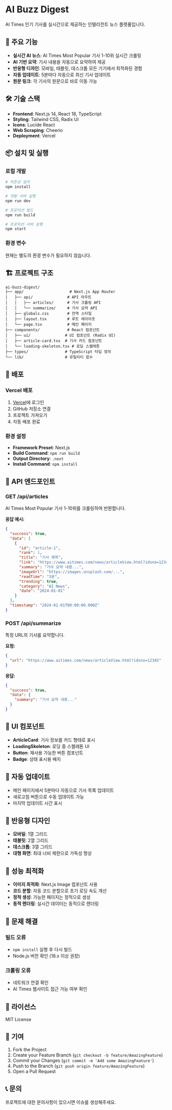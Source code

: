 # AI Buzz Digest

AI Times 인기 기사를 실시간으로 제공하는 인텔리전트 뉴스 플랫폼입니다.

## 🚀 주요 기능

- **실시간 AI 뉴스**: AI Times Most Popular 기사 1-10위 실시간 크롤링
- **AI 기반 요약**: 기사 내용을 자동으로 요약하여 제공
- **반응형 디자인**: 모바일, 태블릿, 데스크톱 모든 기기에서 최적화된 경험
- **자동 업데이트**: 5분마다 자동으로 최신 기사 업데이트
- **원문 링크**: 각 기사의 원문으로 바로 이동 가능

## 🛠 기술 스택

- **Frontend**: Next.js 14, React 18, TypeScript
- **Styling**: Tailwind CSS, Radix UI
- **Icons**: Lucide React
- **Web Scraping**: Cheerio
- **Deployment**: Vercel

## 📦 설치 및 실행

### 로컬 개발

```bash
# 의존성 설치
npm install

# 개발 서버 실행
npm run dev

# 프로덕션 빌드
npm run build

# 프로덕션 서버 실행
npm start
```

### 환경 변수

현재는 별도의 환경 변수가 필요하지 않습니다.

## 🏗 프로젝트 구조

```
ai-buzz-digest/
├── app/                    # Next.js App Router
│   ├── api/               # API 라우트
│   │   ├── articles/      # 기사 크롤링 API
│   │   └── summarize/     # 기사 요약 API
│   ├── globals.css        # 전역 스타일
│   ├── layout.tsx         # 루트 레이아웃
│   └── page.tsx           # 메인 페이지
├── components/            # React 컴포넌트
│   ├── ui/               # UI 컴포넌트 (Radix UI)
│   ├── article-card.tsx  # 기사 카드 컴포넌트
│   └── loading-skeleton.tsx # 로딩 스켈레톤
├── types/                # TypeScript 타입 정의
└── lib/                  # 유틸리티 함수
```

## 🚀 배포

### Vercel 배포

1. [Vercel](https://vercel.com)에 로그인
2. GitHub 저장소 연결
3. 프로젝트 가져오기
4. 자동 배포 완료

### 환경 설정

- **Framework Preset**: Next.js
- **Build Command**: `npm run build`
- **Output Directory**: `.next`
- **Install Command**: `npm install`

## 🔧 API 엔드포인트

### GET /api/articles
AI Times Most Popular 기사 1-10위를 크롤링하여 반환합니다.

**응답 예시:**
```json
{
  "success": true,
  "data": [
    {
      "id": "article-1",
      "rank": 1,
      "title": "기사 제목",
      "link": "https://www.aitimes.com/news/articleView.html?idxno=12345",
      "summary": "기사 요약 내용...",
      "imageUrl": "https://images.unsplash.com/...",
      "readTime": "3분",
      "trending": true,
      "category": "AI News",
      "date": "2024-01-01"
    }
  ],
  "timestamp": "2024-01-01T00:00:00.000Z"
}
```

### POST /api/summarize
특정 URL의 기사를 요약합니다.

**요청:**
```json
{
  "url": "https://www.aitimes.com/news/articleView.html?idxno=12345"
}
```

**응답:**
```json
{
  "success": true,
  "data": {
    "summary": "기사 요약 내용..."
  }
}
```

## 🎨 UI 컴포넌트

- **ArticleCard**: 기사 정보를 카드 형태로 표시
- **LoadingSkeleton**: 로딩 중 스켈레톤 UI
- **Button**: 재사용 가능한 버튼 컴포넌트
- **Badge**: 상태 표시용 배지

## 🔄 자동 업데이트

- 메인 페이지에서 5분마다 자동으로 기사 목록 업데이트
- 새로고침 버튼으로 수동 업데이트 가능
- 마지막 업데이트 시간 표시

## 📱 반응형 디자인

- **모바일**: 1열 그리드
- **태블릿**: 2열 그리드
- **데스크톱**: 3열 그리드
- **대형 화면**: 최대 너비 제한으로 가독성 향상

## 🎯 성능 최적화

- **이미지 최적화**: Next.js Image 컴포넌트 사용
- **코드 분할**: 자동 코드 분할으로 초기 로딩 속도 개선
- **정적 생성**: 가능한 페이지는 정적으로 생성
- **동적 렌더링**: 실시간 데이터는 동적으로 렌더링

## 🐛 문제 해결

### 빌드 오류
- `npm install` 실행 후 다시 빌드
- Node.js 버전 확인 (18.x 이상 권장)

### 크롤링 오류
- 네트워크 연결 확인
- AI Times 웹사이트 접근 가능 여부 확인

## 📄 라이선스

MIT License

## 🤝 기여

1. Fork the Project
2. Create your Feature Branch (`git checkout -b feature/AmazingFeature`)
3. Commit your Changes (`git commit -m 'Add some AmazingFeature'`)
4. Push to the Branch (`git push origin feature/AmazingFeature`)
5. Open a Pull Request

## 📞 문의

프로젝트에 대한 문의사항이 있으시면 이슈를 생성해주세요.
